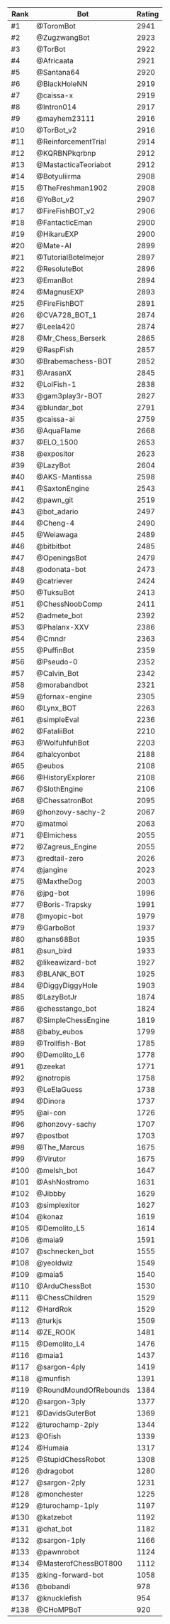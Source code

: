 Rank|Bot|Rating
---|---|---
#1|@ToromBot|2941
#2|@ZugzwangBot|2923
#3|@TorBot|2922
#4|@Africaata|2921
#5|@Santana64|2920
#6|@BlackHoleNN|2919
#7|@caissa-x|2919
#8|@Intron014|2917
#9|@mayhem23111|2916
#10|@TorBot_v2|2916
#11|@ReinforcementTrial|2914
#12|@KQRBNPkqrbnp|2912
#13|@MastacticaTeoriabot|2912
#14|@Botyuliirma|2908
#15|@TheFreshman1902|2908
#16|@YoBot_v2|2907
#17|@FireFishBOT_v2|2906
#18|@FantacticEman|2900
#19|@HikaruEXP|2900
#20|@Mate-AI|2899
#21|@TutorialBotelmejor|2897
#22|@ResoluteBot|2896
#23|@EmanBot|2894
#24|@MagnusEXP|2893
#25|@FireFishBOT|2891
#26|@CVA728_BOT_1|2874
#27|@Leela420|2874
#28|@Mr_Chess_Berserk|2865
#29|@RaspFish|2857
#30|@Brabemachess-BOT|2852
#31|@ArasanX|2845
#32|@LolFish-1|2838
#33|@gam3play3r-BOT|2827
#34|@blundar_bot|2791
#35|@caissa-ai|2759
#36|@AquaFlame|2668
#37|@ELO_1500|2653
#38|@expositor|2623
#39|@LazyBot|2604
#40|@AKS-Mantissa|2598
#41|@SaxtonEngine|2543
#42|@pawn_git|2519
#43|@bot_adario|2497
#44|@Cheng-4|2490
#45|@Weiawaga|2489
#46|@bitbitbot|2485
#47|@OpeningsBot|2479
#48|@odonata-bot|2473
#49|@catriever|2424
#50|@TuksuBot|2413
#51|@ChessNoobComp|2411
#52|@admete_bot|2392
#53|@Phalanx-XXV|2386
#54|@Cmndr|2363
#55|@PuffinBot|2359
#56|@Pseudo-0|2352
#57|@Calvin_Bot|2342
#58|@morabandbot|2321
#59|@fornax-engine|2305
#60|@Lynx_BOT|2263
#61|@simpleEval|2236
#62|@FataliiBot|2210
#63|@WolfuhfuhBot|2203
#64|@halcyonbot|2188
#65|@eubos|2108
#66|@HistoryExplorer|2108
#67|@SlothEngine|2106
#68|@ChessatronBot|2095
#69|@honzovy-sachy-2|2067
#70|@matmoi|2063
#71|@Elmichess|2055
#72|@Zagreus_Engine|2055
#73|@redtail-zero|2026
#74|@jangine|2023
#75|@MaxtheDog|2003
#76|@jpg-bot|1996
#77|@Boris-Trapsky|1991
#78|@myopic-bot|1979
#79|@GarboBot|1937
#80|@hans68Bot|1935
#81|@sun_bird|1933
#82|@likeawizard-bot|1927
#83|@BLANK_BOT|1925
#84|@DiggyDiggyHole|1903
#85|@LazyBotJr|1874
#86|@chesstango_bot|1824
#87|@SimpleChessEngine|1819
#88|@baby_eubos|1799
#89|@Trollfish-Bot|1785
#90|@Demolito_L6|1778
#91|@zeekat|1771
#92|@notropis|1758
#93|@LeElaGuess|1738
#94|@Dinora|1737
#95|@ai-con|1726
#96|@honzovy-sachy|1707
#97|@postbot|1703
#98|@The_Marcus|1675
#99|@Virutor|1675
#100|@melsh_bot|1647
#101|@AshNostromo|1631
#102|@Jibbby|1629
#103|@simplexitor|1627
#104|@konaz|1619
#105|@Demolito_L5|1614
#106|@maia9|1591
#107|@schnecken_bot|1555
#108|@yeoldwiz|1549
#109|@maia5|1540
#110|@ArduChessBot|1530
#111|@ChessChildren|1529
#112|@HardRok|1529
#113|@turkjs|1509
#114|@ZE_ROOK|1481
#115|@Demolito_L4|1476
#116|@maia1|1437
#117|@sargon-4ply|1419
#118|@munfish|1391
#119|@RoundMoundOfRebounds|1384
#120|@sargon-3ply|1377
#121|@DavidsGuterBot|1369
#122|@turochamp-2ply|1344
#123|@Ofish|1339
#124|@Humaia|1317
#125|@StupidChessRobot|1308
#126|@dragobot|1280
#127|@sargon-2ply|1231
#128|@monchester|1225
#129|@turochamp-1ply|1197
#130|@katzebot|1192
#131|@chat_bot|1182
#132|@sargon-1ply|1166
#133|@pawnrobot|1124
#134|@MasterofChessBOT800|1112
#135|@king-forward-bot|1058
#136|@bobandi|978
#137|@knucklefish|954
#138|@CHoMPBoT|920

